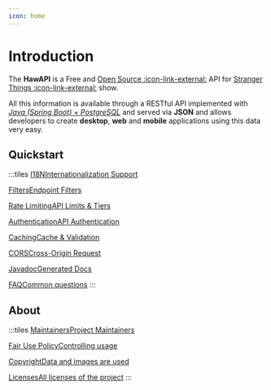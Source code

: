 ```yaml
---
icon: home
---
```


# Introduction

The **HawAPI** is a Free and <a href="{{git_home}}/" target="_blank">Open Source :icon-link-external:</a> API for <a href="https://www.netflix.com/title/80057281" target="_blank">Stranger Things :icon-link-external:</a> show.

All this information is available through a RESTful API implemented with [_Java (Spring Boot) + PostgreSQL_](/About.md#tech-stack) and served via **JSON** and allows developers to create **desktop**, **web** and **mobile** applications using this data very easy.

## Quickstart

:::tiles
<a href="./guides/i18n" class="title-box">I18N<span class="subtitle">Internationalization Support</span></a>

<a href="./guides/filters" class="title-box">Filters<span class="subtitle">Endpoint Filters</span></a>

<a href="./guides/rate-limiting" class="title-box">Rate Limiting<span class="subtitle">API Limits & Tiers</span></a>

<a href="./guides/authentication" class="title-box">Authentication<span class="subtitle">API Authentication</span></a>

<a href="./guides/caching" class="title-box">Caching<span class="subtitle">Cache & Validation</span></a>

<a href="./guides/cors" class="title-box">CORS<span class="subtitle">Cross-Origin Request</span></a>

<a href="./javadoc/apidocs/" class="title-box">Javadoc<span class="subtitle">Generated Docs</span></a>

<a href="./faq" class="title-box">FAQ<span class="subtitle">Common questions</span></a>
:::

## About

:::tiles
<a href="./about#fair-use-policy" class="title-box">Maintainers<span class="subtitle">Project Maintainers</span></a>

<a href="./about#fair-use-policy" class="title-box">Fair Use Policy<span class="subtitle">Controlling usage</span></a>

<a href="./about#copyright" class="title-box">Copyright<span class="subtitle">Data and images are used</span></a>

<a href="./about#licenses" class="title-box">Licenses<span class="subtitle">All licenses of the project</span></a>
:::

<style>
    .tiles {
        width: 100%;
        text-align: center;
        color: #1956AF;
        display: grid;
        grid-template-columns: repeat(4, 0.2fr);
        justify-content: start;
    }

    .tiles p .title-box {
        height: 7rem;
        width: 12rem;
        border: 1px solid #fff;
        margin: 0 1rem;
        border-radius: 20px;
        display: flex;
        flex-direction: column;
        align-items: center;
        justify-content: center;
        transition: 250ms;
        color: #fff !important;
        text-decoration: none !important;
    }

    .tiles p .title-box .subtitle {
        font-size: 0.725em;
    }

    .tiles p:hover .title-box {
        border: 1px solid rgb(179 0 0/var(--tw-text-opacity));
        color: rgb(179 0 0/var(--tw-text-opacity)) !important;
    }

    @media (max-width: 1500px) {
        .tiles {
            grid-template-columns: repeat(3, 0.2fr);
        }
    }

    @media (max-width: 1300px) {
        .tiles {
            grid-template-columns: repeat(2, 0.2fr);
        }
    }

    @media (max-width: 480px) {
        .tiles {
            justify-content: space-evenly;
        }

        .tiles p .title-box {
            height: 6rem;
            width: 11rem;
            margin: 0 0.5rem;
        }
    }

    @media (max-width: 400px) {
        .tiles p .title-box {
            height: 6rem;
            width: 9rem;
        }
    }
</style>
